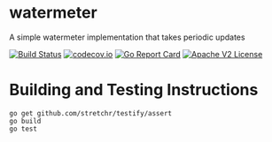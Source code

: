 # watermeter

A simple watermeter implementation that takes periodic updates

[![Build Status](https://travis-ci.org/schmidtw/watermeter.svg?branch=master)](https://travis-ci.org/schmidtw/watermeter) 
[![codecov.io](http://codecov.io/github/schmidtw/watermeter/coverage.svg?branch=master)](http://codecov.io/github/schmidtw/watermeter?branch=master)
[![Go Report Card](https://goreportcard.com/badge/github.com/schmidtw/watermeter)](https://goreportcard.com/report/github.com/schmidtw/watermeter)
[![Apache V2 License](http://img.shields.io/badge/license-Apache%20V2-blue.svg)](https://github.com/Comcast/parodus/blob/master/LICENSE)

# Building and Testing Instructions

```
go get github.com/stretchr/testify/assert
go build
go test
```

